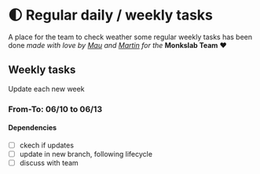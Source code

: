 # 🌓 Regular daily / weekly tasks

A place for the team to check weather some regular weekly tasks has been done
_made with love by [Mau](https://github.com/maurodibert) and [Martin](https://github.com/mal2tin) for the_ **Monkslab Team** ❤️

## Weekly tasks

Update each new week

### From-To: 06/10 to 06/13

#### Dependencies

- [ ] ckech if updates
- [ ] update in new branch, following lifecycle
- [ ] discuss with team